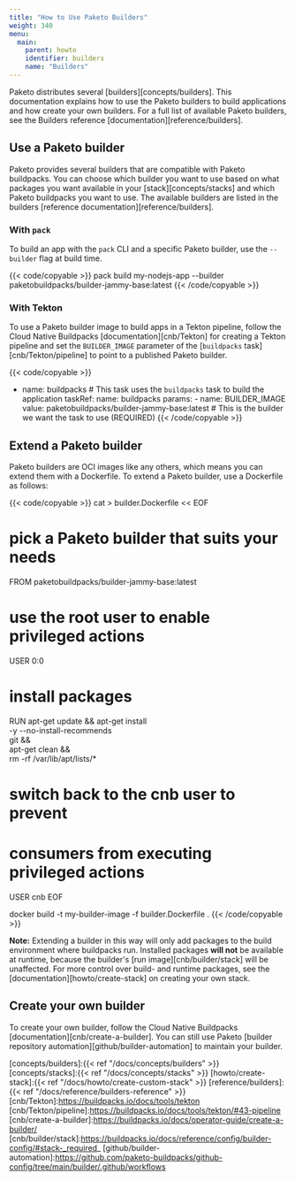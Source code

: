 ```yaml
---
title: "How to Use Paketo Builders"
weight: 340
menu:
  main:
    parent: howto
    identifier: builders
    name: "Builders"
---
```


Paketo distributes several [builders][concepts/builders]. This documentation
explains how to use the Paketo builders to build applications and how create
your own builders. For a full list of available Paketo builders, see the
Builders reference [documentation][reference/builders].

## Use a Paketo builder
Paketo provides several builders that are compatible with Paketo buildpacks.
You can choose which builder you want to use based on what packages you want
available in your [stack][concepts/stacks] and which Paketo buildpacks you want
to use. The available builders are listed in the builders [reference
documentation][reference/builders].

### With `pack`
To build an app with the `pack` CLI and a specific Paketo builder, use the
`--builder` flag at build time.
<!-- spellchecker-disable -->
{{< code/copyable >}}
pack build my-nodejs-app --builder paketobuildpacks/builder-jammy-base:latest
{{< /code/copyable >}}
<!-- spellchecker-enable-->

### With Tekton
To use a Paketo builder image to build apps in a Tekton pipeline, follow the
Cloud Native Buildpacks [documentation][cnb/Tekton] for creating a Tekton
pipeline and set the `BUILDER_IMAGE` parameter of the [`buildpacks` task][cnb/Tekton/pipeline]
to point to a published Paketo builder.
<!-- spellchecker-disable -->
{{< code/copyable >}}
- name: buildpacks # This task uses the `buildpacks` task to build the application
      taskRef:
        name: buildpacks
      params:
        - name: BUILDER_IMAGE
          value: paketobuildpacks/builder-jammy-base:latest # This is the builder we want the task to use (REQUIRED)
{{< /code/copyable >}}
<!-- spellchecker-enable-->

## Extend a Paketo builder
Paketo builders are OCI images like any others, which means you can extend them with a Dockerfile.
To extend a Paketo builder, use a Dockerfile as follows:
<!-- spellchecker-disable -->
{{< code/copyable >}}
cat > builder.Dockerfile << EOF
# pick a Paketo builder that suits your needs
FROM paketobuildpacks/builder-jammy-base:latest

# use the root user to enable privileged actions
USER 0:0

# install packages
RUN apt-get update && apt-get install \
  -y --no-install-recommends \
  git && \
  apt-get clean && \
  rm -rf /var/lib/apt/lists/*

# switch back to the cnb user to prevent
# consumers from executing privileged actions
USER cnb
EOF

docker build -t my-builder-image -f builder.Dockerfile .
{{< /code/copyable >}}
<!-- spellchecker-enable-->

**Note:** Extending a builder in this way will only add packages to the build
environment where buildpacks run. Installed packages **will not** be available
at runtime, because the builder's [run image][cnb/builder/stack] will be
unaffected. For more control over build- and runtime packages, see the
[documentation][howto/create-stack] on creating your own stack.


## Create your own builder
To create your own builder, follow the Cloud Native Buildpacks
[documentation][cnb/create-a-builder].  You can still use Paketo [builder
repository automation][github/builder-automation] to maintain your builder.

<!-- spellchecker-disable -->
<!-- References -->
[concepts/builders]:{{< ref "/docs/concepts/builders" >}}
[concepts/stacks]:{{< ref "/docs/concepts/stacks" >}}
[howto/create-stack]:{{< ref "/docs/howto/create-custom-stack" >}}
[reference/builders]:{{< ref "/docs/reference/builders-reference" >}}
[cnb/Tekton]:https://buildpacks.io/docs/tools/tekton
[cnb/Tekton/pipeline]:https://buildpacks.io/docs/tools/tekton/#43-pipeline
[cnb/create-a-builder]:https://buildpacks.io/docs/operator-guide/create-a-builder/
[cnb/builder/stack]:https://buildpacks.io/docs/reference/config/builder-config/#stack-_required_
[github/builder-automation]:https://github.com/paketo-buildpacks/github-config/tree/main/builder/.github/workflows

<!-- spellchecker-enable-->
